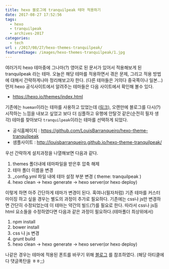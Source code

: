 ```yaml
---
title: hexo 블로그에 tranquilpeak 테마 적용하기
date: 2017-08-27 17:52:56
tags: 
  - hexo
  - tranquilpeak
  - archives-2017
categories:
  - tech
url : /2017/08/27/hexo-themes-tranquilpeak/
featuredImage: /images/hexo-themes-tranquilpeak/1.jpg
---
```

여러가지 hexo 테마중에 그나마(?) 영어로 된 문서가 있어서 적용해보게 된 tranquilpeak 라는 테마. 오늘은 해당 테마를 적용하면서 겪은 문제, 그리고 적용 방법에 대해서 간략하게나마 정리해보고자 한다. (다른 테마들은 거의다 중국쪽이나 일본...)<!-- more -->
먼저 hexo 공식사이트에서 알려주는 테마들은 다음 사이트에서 확인해 볼수 있다. 
  - https://hexo.io/themes/index.html

기존에는 `hueman`이라는 테마를 사용하고 있었는데 ([링크](https://github.com/ppoffice/hexo-theme-hueman)), 오랜만에 블로그를 다시(?) 시작하는 느낌을 내보고 싶었고 보다 더 심플하고 유행에 안탈것 같은(순전히 필자 생각) 테마를 찾아보다 `tranquilpeak`이라는 테마를 선택하게 되었다. 
- 공식홈페이지 : https://github.com/LouisBarranqueiro/hexo-theme-tranquilpeak
- 샘플사이트 : http://louisbarranqueiro.github.io/hexo-theme-tranquilpeak/

우선 간략하게 설치과정을 나열해보면 다음과 같다.
1. themes 폴더내에 테마파일을 받은후 압축 해제 
2. 테마 폴더 이름을 변경
3. _config.yml 파일 내에 테마 설정 부분 변경 ( theme: tranquilpeak )
4. hexo clean → hexo generate → hexo server(or hexo deploy)

이렇게 하면 아주 간단하게 테마가 변경이 된다. 혹여나(필자처럼) 기존 테마를 커스터마이징 하고 싶을 경우는 별도의 과정이 추가로 필요하다. 기존에는 css나 js만 변경하면 간단히 수정되었는데 이 테마는 약간의 빌드(?)를 필요로 한다. 따라서 css나 js등 html 요소들을 수정하였다면 다음과 같은 과정이 필요하다.(테마폴더 최상위에서)
1. npm install
2. bower install 
3. css 나 js 변경
4. grunt build
5. hexo clean → hexo generate → hexo server(or hexo deploy)

나같은 경우는 테마에 적용된 폰트를 바꾸기 위해 [블로그](http://blog.lattecom.xyz/2016/05/08/tranquilpeak-theme-web-font) 를 참조하였다. (해당 아티클에다 댓글폭탄을 ㅎㅎ;;)